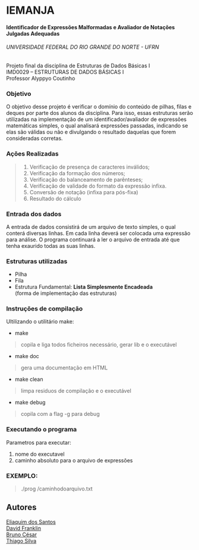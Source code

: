 # IEMANJA<br>
#### Identificador de Expressões Malformadas e Avaliador de Notações Julgadas Adequadas<br>

###### UNIVERSIDADE FEDERAL DO RIO GRANDE DO NORTE - UFRN<br>
Projeto final da disciplina de Estruturas de Dados Básicas I<br>
IMD0029 – ESTRUTURAS DE DADOS BÁSICAS I <br>
Professor Alyppyo Coutinho<br>

### Objetivo
O objetivo desse projeto é verificar o domínio do conteúdo de pilhas, filas e deques por parte dos alunos da disciplina. Para isso, essas estruturas serão utilizadas na implementação de um identificador/avaliador de expressões matemáticas simples, o qual analisará expressões passadas, indicando se elas são válidas ou não e divulgando o resultado daquelas que forem consideradas corretas.

### Ações Realizadas
>1) Verificação de presença de caracteres inválidos;
>2) Verificação da formação dos números;
>3) Verificação do balanceamento de parênteses; 
>4) Verificação de validade do formato da expressão infixa.
>5) Conversão de notação (infixa para pós-fixa)
>6) Resultado do cálculo 

### Entrada dos dados
A entrada de dados consistirá de um arquivo de texto simples, o qual conterá diversas linhas. Em cada linha deverá ser colocada uma expressão para análise. O programa continuará a ler o arquivo de entrada até que tenha exaurido todas as suas linhas.


### Estruturas utilizadas
- Pilha 
- Fila
- Estrutura Fundamental: **Lista Simplesmente Encadeada** <br>
(forma de implementação das estruturas)

### Instruções de compilação
Ultilizando o utilitário make:
- make 
> copila e liga todos ficheiros necessário, gerar lib e o executável
- make doc
> gera uma documentação em HTML 
- make clean
> limpa residuos de compilação e o executável
- make debug
> copila com a flag -g para debug

### **Executando o programa**
Parametros para executar:
1. nome do executavel
1. caminho absoluto para o arquivo de expressões
### EXEMPLO:
>./prog /caminhodoarquivo.txt

## Autores
[Eliaquim dos Santos](https://github.com/eliaquimdossantos "Eliaquim dos Santos")<br>
[David Franklin](https://github.com/d4v3s "David Franklin")<br>
[Bruno César](https://github.com/babbujah "Bruno César")<br>
[Thiago Silva](https://github.com/silva-thiago "Thiago Silva")<br>






